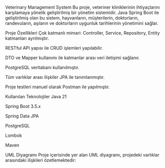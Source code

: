 Veterinary Management System
Bu proje, veteriner kliniklerinin ihtiyaçlarını karşılamaya yönelik geliştirilmiş bir yönetim sistemidir. Java Spring Boot ile geliştirilmiş olan bu sistem, hayvanların, müşterilerin, doktorların, randevuların, aşıların ve doktorların uygunluk tarihlerinin yönetimini sağlar.

Proje Özellikleri
Çok katmanlı mimari: Controller, Service, Repository, Entity katmanları ayrılmıştır.

RESTful API yapısı ile CRUD işlemleri yapılabilir.

DTO ve Mapper kullanımı ile katmanlar arası veri iletişimi sağlanır.

PostgreSQL veritabanı kullanılmıştır.

Tüm varlıklar arası ilişkiler JPA ile tanımlanmıştır.

Proje testleri manuel olarak Postman ile yapılmıştır.

Kullanılan Teknolojiler
Java 21

Spring Boot 3.5.x

Spring Data JPA

PostgreSQL

Lombok

Maven

UML Diyagramı
Proje içerisinde yer alan UML diyagramı, projedeki varlıklar arasındaki ilişkileri özetlemektedir:
